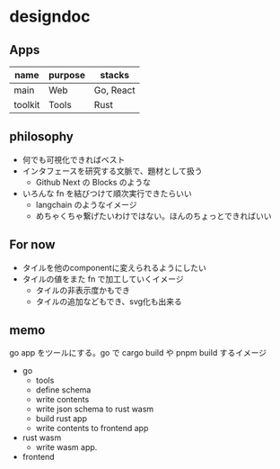 # designdoc
## Apps
| name | purpose | stacks |
| - | - | - |
| main | Web | Go, React |
| toolkit | Tools | Rust |

## philosophy
- 何でも可視化できればベスト
- インタフェースを研究する文脈で、題材として扱う
  - Github Next の Blocks のような
- いろんな fn を結びつけて順次実行できたらいい
  - langchain のようなイメージ
  - めちゃくちゃ繋げたいわけではない。ほんのちょっとできればいい

## For now
- タイルを他のcomponentに変えられるようにしたい
- タイルの値をまた fn で加工していくイメージ
  - タイルの非表示度かもでき
  - タイルの追加などもでき、svg化も出来る

## memo
go app をツールにする。go で cargo build や pnpm build するイメージ

- go
  - tools
  - define schema
  - write contents
  - write json schema to rust wasm
  - build rust app
  - write contents to frontend app
- rust wasm
  - write wasm app.
- frontend
